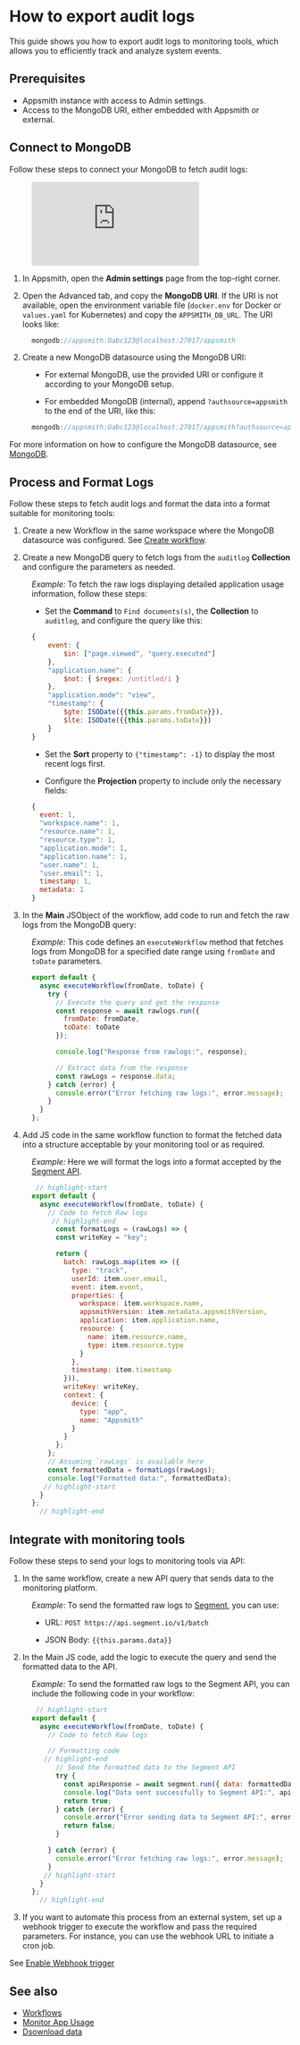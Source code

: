 # How to export audit logs 

This guide shows you how to export audit logs to monitoring tools, which allows you to efficiently track and analyze system events.


## Prerequisites

- Appsmith instance with access to Admin settings.
- Access to the MongoDB URI, either embedded with Appsmith or external.


## Connect to MongoDB

Follow these steps to connect your MongoDB to fetch audit logs:


<dd>

<div style={{ position: "relative", paddingBottom: "calc(50.520833333333336% + 41px)", height: "0", width: "100%" }}>
  <iframe src="https://demo.arcade.software/VORqZSvYo0RPYVSq46Li?embed" frameborder="0" loading="lazy" webkitallowfullscreen mozallowfullscreen allowfullscreen style={{ position: "absolute", top: "0", left: "0", width: "100%", height: "100%", colorScheme: "light" }} title="Appsmith | Connect Data">
  </iframe>
</div>


</dd>


1. In Appsmith, open the **Admin settings** page from the top-right corner.

2. Open the Advanced tab, and copy the **MongoDB URI**. If the URI is not available, open the environment variable file (`docker.env` for Docker or `values.yaml` for Kubernetes) and copy the `APPSMITH_DB_URL`. The URI looks like:




<dd>

```js
mongodb://appsmith:Oabc123@localhost:27017/appsmith
```


</dd>


2. Create a new MongoDB datasource using the MongoDB URI:

<dd>

- For external MongoDB, use the provided URI or configure it according to your MongoDB setup.

- For embedded MongoDB (internal), append `?authsource=appsmith` to the end of the URI, like this:

<dd>

```js
mongodb://appsmith:Oabc123@localhost:27017/appsmith?authsource=appsmith
```

</dd>

For more information on how to configure the MongoDB datasource, see [MongoDB](/connect-data/reference/querying-mongodb#connection-parameters).


</dd>


## Process and Format Logs

Follow these steps to fetch audit logs and format the data into a format suitable for monitoring tools:


1. Create a new Workflow in the same workspace where the MongoDB datasource was configured. See [Create workflow](/workflows/tutorials/create-workflow#create-workflow).

2. Create a new MongoDB query to fetch logs from the `auditlog` **Collection** and configure the parameters as needed. 

<dd>

*Example:* To fetch the raw logs displaying detailed application usage information, follow these steps:


- Set the **Command** to `Find documents(s)`, the **Collection** to `auditlog`, and configure the query like this:


```js
{
	event: {
		$in: ["page.viewed", "query.executed"]
	},
	"application.name": {
		$not: { $regex: /untitled/i }
	},
	"application.mode": "view",
	"timestamp": {
		$gte: ISODate({{this.params.fromDate}}),
		$lte: ISODate({{this.params.toDate}})			
	}
}
```


- Set the **Sort** property to `{"timestamp": -1}` to display the most recent logs first.

- Configure the **Projection** property to include only the necessary fields:


```js
{ 
  event: 1, 
  "workspace.name": 1, 
  "resource.name": 1, 
  "resource.type": 1, 
  "application.mode": 1, 
  "application.name": 1, 
  "user.name": 1, 
  "user.email": 1, 
  timestamp: 1, 
  metadata: 1 
}
```

</dd>

3. In the **Main** JSObject of the workflow, add code to run and fetch the raw logs from the MongoDB query:

<dd>

*Example:* This code defines an `executeWorkflow` method that fetches logs from MongoDB for a specified date range using `fromDate` and `toDate` parameters.

```js
export default {
  async executeWorkflow(fromDate, toDate) {
    try {
      // Execute the query and get the response
      const response = await rawlogs.run({
        fromDate: fromDate,
        toDate: toDate
      });

      console.log("Response from rawlogs:", response);

      // Extract data from the response
      const rawLogs = response.data;
    } catch (error) {
      console.error("Error fetching raw logs:", error.message);
    }
  }
};
```

</dd>





4. Add JS code in the same workflow function to format the fetched data into a structure acceptable by your monitoring tool or as required.


<dd>

*Example:* Here we will format the logs into a format accepted by the [Segment API](https://segment.com/docs/connections/sources/catalog/libraries/server/http-api/).

```js
 // highlight-start
export default {
  async executeWorkflow(fromDate, toDate) {
    // Code to fetch Raw logs 
     // highlight-end
      const formatLogs = (rawLogs) => {
      const writeKey = "key";

      return {
        batch: rawLogs.map(item => ({
          type: "track",
          userId: item.user.email,
          event: item.event,
          properties: {
            workspace: item.workspace.name,
            appsmithVersion: item.metadata.appsmithVersion,
            application: item.application.name,
            resource: {
              name: item.resource.name,
              type: item.resource.type
            }
          },
          timestamp: item.timestamp
        })),
        writeKey: writeKey,
        context: {
          device: {
            type: "app",
            name: "Appsmith"
          }
        }
      };
    };
    // Assuming `rawLogs` is available here
    const formattedData = formatLogs(rawLogs);
    console.log("Formatted data:", formattedData);
   // highlight-start
  }
};
  // highlight-end
```

</dd>

## Integrate with monitoring tools 

Follow these steps to send your logs to monitoring tools via API:

1. In the same workflow, create a new API query that sends data to the monitoring platform. 

<dd>

*Example*: To send the formatted raw logs to [Segment](https://segment.com/), you can use:

- URL: `POST https://api.segment.io/v1/batch`

- JSON Body: `{{this.params.data}}`


</dd>


2. In the Main JS code, add the logic to execute the query and send the formatted data to the API.


<dd>

*Example:* To send the formatted raw logs to the Segment API, you can include the following code in your workflow:

```js
 // highlight-start
export default {
  async executeWorkflow(fromDate, toDate) {
    // Code to fetch Raw logs 

    // Formatting code
   // highlight-end
      // Send the formatted data to the Segment API
      try {
        const apiResponse = await segment.run({ data: formattedData });
        console.log("Data sent successfully to Segment API:", apiResponse);
        return true;
      } catch (error) {
        console.error("Error sending data to Segment API:", error.message);
        return false;
      }

    } catch (error) {
      console.error("Error fetching raw logs:", error.message);
    }
   // highlight-start
  }
};
  // highlight-end
```

</dd>


3. If you want to automate this process from an external system, set up a webhook trigger to execute the workflow and pass the required parameters. For instance, you can use the webhook URL to initiate a cron job.

See [Enable Webhook trigger](/workflows/tutorials/create-workflow#enable-webhook-trigger)



## See also

- [Workflows](/workflows)
- [Monitor App Usage](/build-apps/how-to-guides/usage-app)
- [Dsownload data](/reference/appsmith-framework/widget-actions/download#format-and-download-data)